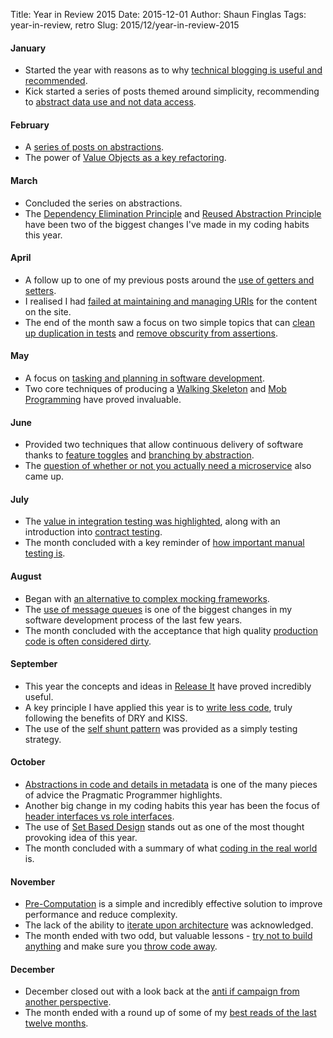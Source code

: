 Title: Year in Review 2015
Date: 2015-12-01
Author: Shaun Finglas
Tags: year-in-review, retro
Slug: 2015/12/year-in-review-2015

#### January

-   Started the year with reasons as to why [technical blogging is
    useful and
    recommended](http://blog.shaunfinglas.co.uk/2015/01/why-technical-blogging.html).
-   Kick started a series of posts themed around simplicity,
    recommending to [abstract data use and not data
    access](http://blog.shaunfinglas.co.uk/2015/01/abstract-data-use-not-data-access.html).

#### February

-   A [series of posts on
    abstractions](http://blog.shaunfinglas.co.uk/2015/02/abstractions.html).
-   The power of [Value Objects as a key
    refactoring](http://blog.shaunfinglas.co.uk/2015/02/value-object-refactoring.html).

#### March

-   Concluded the series on abstractions.
-   The [Dependency Elimination
    Principle](http://blog.shaunfinglas.co.uk/2015/03/dependency-elimination-principle.html)
    and [Reused Abstraction
    Principle](http://blog.shaunfinglas.co.uk/2015/03/reused-abstraction-principle.html)
    have been two of the biggest changes I've made in my coding habits
    this year.

#### April

-   A follow up to one of my previous posts around the [use of getters
    and
    setters](http://blog.shaunfinglas.co.uk/2015/04/getters-and-setters-are-evil-redux.html).
-   I realised I had [failed at maintaining and managing
    URIs](http://blog.shaunfinglas.co.uk/2015/04/cool-uris-dont-change.html)
    for the content on the site.
-   The end of the month saw a focus on two simple topics that can
    [clean up duplication in
    tests](http://blog.shaunfinglas.co.uk/2015/04/dry-vs-damp-in-tests.html)
    and [remove obscurity from
    assertions](http://blog.shaunfinglas.co.uk/2015/04/randomly-generated-values-in-tests.html).

#### May

-   A focus on [tasking and planning in software
    development](http://blog.shaunfinglas.co.uk/2015/05/tasking-in-software-development.html).
-   Two core techniques of producing a [Walking
    Skeleton](http://blog.shaunfinglas.co.uk/2015/05/walking-skeleton.html)
    and [Mob
    Programming](http://blog.shaunfinglas.co.uk/2015/05/mob-programming.html)
    have proved invaluable.

#### June

-   Provided two techniques that allow continuous delivery of software
    thanks to [feature
    toggles](http://blog.shaunfinglas.co.uk/2015/06/feature-toggles.html)
    and [branching by
    abstraction](http://blog.shaunfinglas.co.uk/2015/06/branch-by-abstraction.html).
-   The [question of whether or not you actually need a
    microservice](http://blog.shaunfinglas.co.uk/2015/06/do-you-really-need-microservice.html)
    also came up.

#### July

-   The [value in integration testing was
    highlighted](http://blog.shaunfinglas.co.uk/2015/07/integration-tests.html),
    along with an introduction into [contract
    testing](http://blog.shaunfinglas.co.uk/2015/07/the-benefits-of-contract-testing.html).
-   The month concluded with a key reminder of [how important manual
    testing
    is](http://blog.shaunfinglas.co.uk/2015/07/you-still-need-manual-tests.html).

#### August

-   Began with [an alternative to complex mocking
    frameworks](http://blog.shaunfinglas.co.uk/2015/08/why-i-dont-like-mocking-frameworks.html).
-   The [use of message
    queues](http://blog.shaunfinglas.co.uk/2015/08/queue-centric-work-pattern.html)
    is one of the biggest changes in my software development process of
    the last few years.
-   The month concluded with the acceptance that high quality
    [production code is often considered
    dirty](http://blog.shaunfinglas.co.uk/2015/08/production-code-is-dirty.html).

#### September

-   This year the concepts and ideas in [Release
    It](http://blog.shaunfinglas.co.uk/2015/09/release-it-highlights-part-1.html)
    have proved incredibly useful.
-   A key principle I have applied this year is to [write less
    code](http://blog.shaunfinglas.co.uk/2015/09/waste-write-less-code.html),
    truly following the benefits of DRY and KISS.
-   The use of the [self shunt
    pattern](http://blog.shaunfinglas.co.uk/2015/09/the-self-shunt-test-doubles-without.html)
    was provided as a simply testing strategy.

#### October

-   [Abstractions in code and details in
    metadata](http://blog.shaunfinglas.co.uk/2015/10/abstractions-in-code-details-in-metadata.html)
    is one of the many pieces of advice the Pragmatic Programmer
    highlights.
-   Another big change in my coding habits this year has been the focus
    of [header interfaces vs role
    interfaces](http://blog.shaunfinglas.co.uk/2015/10/header-interfaces-vs-role-interfaces.html).
-   The use of [Set Based
    Design](http://blog.shaunfinglas.co.uk/2015/10/set-based-design.html)
    stands out as one of the most thought provoking idea of this year.
-   The month concluded with a summary of what [coding in the real
    world](http://blog.shaunfinglas.co.uk/2015/10/coding-in-real-world.html)
    is.

#### November

-   [Pre-Computation](http://blog.shaunfinglas.co.uk/2015/11/pre-computation.html)
    is a simple and incredibly effective solution to improve performance
    and reduce complexity.
-   The lack of the ability to [iterate upon
    architecture](http://blog.shaunfinglas.co.uk/2015/11/you-cannot-iterate-upon-architecture.html)
    was acknowledged.
-   The month ended with two odd, but valuable lessons - [try not to
    build
    anything](http://blog.shaunfinglas.co.uk/2015/11/dont-build-thing.html)
    and make sure you [throw code
    away](http://blog.shaunfinglas.co.uk/2015/11/throw-code-away.html).

#### December

-   December closed out with a look back at the [anti if campaign from
    another
    perspective](http://blog.shaunfinglas.co.uk/2015/12/reducing-conditional-logic-to-single.html).
-   The month ended with a round up of some of my [best reads of the
    last twelve
    months](http://blog.shaunfinglas.co.uk/2015/12/recommended-reading-list-2015.html).